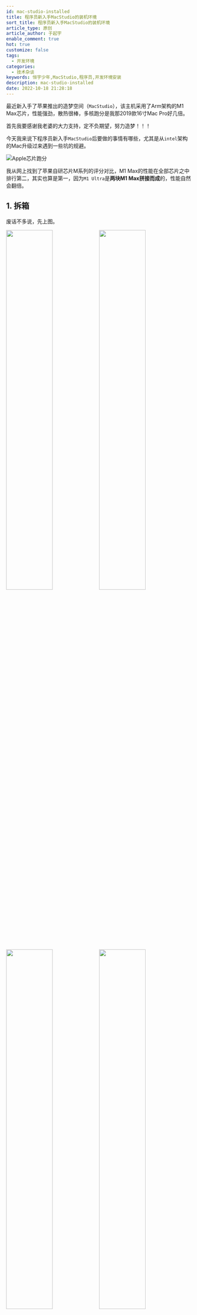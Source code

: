```yaml
---
id: mac-studio-installed
title: 程序员新入手MacStudio的装机环境
sort_title: 程序员新入手MacStudio的装机环境
article_type: 原创
article_author: 于起宇
enable_comment: true
hot: true
customize: false
tags:
  - 开发环境
categories:
  - 技术杂谈
keywords: 恒宇少年,MacStudio,程序员,开发环境安装
description: mac-studio-installed
date: 2022-10-18 21:28:18
---
```


最近新入手了苹果推出的造梦空间（`MacStudio`），该主机采用了Arm架构的M1 Max芯片，性能强劲，散热很棒，多核跑分是我那2019款16寸Mac Pro好几倍。

<!--more-->

首先我要感谢我老婆的大力支持，定不负期望，努力造梦！！！

今天我来说下程序员新入手`MacStudio`后要做的事情有哪些，尤其是从`intel`架构的Mac升级过来遇到一些坑的规避。

![Apple芯片跑分](/images/post/mac-studio-installed-1.png)

我从网上找到了苹果自研芯片M系列的评分对比，M1 Max的性能在全部芯片之中排行第二，其实也算是第一，因为`M1 Ultra`是**两块M1 Max拼接而成**的，性能自然会翻倍。

## 1. 拆箱

废话不多说，先上图。

<img src="/images/post/mac-studio-installed-2.jpg" style="float:left;width:50%"/>

<img src="/images/post/mac-studio-installed-3.jpg" style="float:left;width:50%"/>

<img src="/images/post/mac-studio-installed-6.jpg" style="float:left;width:50%"/>

<img src="/images/post/mac-studio-installed-7.jpg" style="float:left;width:50%"/>

<img src="/images/post/mac-studio-installed-5.jpg" style="float:left;width:50%"/>

<img src="/images/post/mac-studio-installed-4.jpg" style="width:50%"/>

跟其他Mac一样全金属机身，触摸时有一丝丝凉意。

## 2. 激活 & 数据迁移

**第一个坑：**

把显示器、电源线接上后按下电源按钮，一声浑厚的开机声音传入耳朵，当我看到屏幕上的提示让我连接`妙控键盘`及`妙控鼠标`时我傻眼了，难道是强制性绑定消费？我平时不用苹果官方出的键盘鼠标配件，不如机械键盘用起来有感觉。

这时不要慌，拿出尘封已久的有线键盘、有线鼠标连接电脑后就可以进行激活了。

<img src="/images/post/mac-studio-installed-8.jpg" style="width:60%"/>

选择语言后进入数据迁移的阶段，苹果系统提供了`迁移助理`来进行数据同步，可以将旧设备的数据同步到新设备，不过这个数据同步的速度不太快，也可能是我的文件数量比较多。

<img src="/images/post/mac-studio-installed-10.jpg" style="width:60%"/>

**第二个坑：**

满怀期望等了两小时终于同步完了，开机后崩溃了，因为架构变了（`intel -> Apple`），大多数软件不适配，而且最重要的是`Git`也不能用了，`Git`不能用导致无法使用`brew`安装软件，无法使用`brew`就会导致无法更新`Git`，成了一个死循环！！！

> 尝试了各种办法最后还是放弃了，把硬盘数据抹了重新安装了一遍系统，这次没有使用数据迁移，而是作为一个新的电脑激活的。

## 3. 开发环境

电脑激活成功后，下一步就是安装开发环境了，把各种项目所需要的开发环境都配置好。

### 3.1 安装brew & 管理环境

首先先来安装`brew`，该项目在GitHub开源地址：[https://github.com/Homebrew/brew](https://github.com/Homebrew/brew)，官网安装命令如下所示：

```bash
/bin/bash -c "$(curl -fsSL https://raw.githubusercontent.com/Homebrew/install/HEAD/install.sh)"
```

我使用`brew`所管理的软件：

- `Git`：管理项目源码
- `htop`：可以监控软件内存以及CPU使用情况。
- `jsonpp`：自动格式化接口返回json数据，与curl是好搭档
- `nodejs`：可以安装多个版本的`nodejs`然后使用`link`的方式来切换版本

### 3.2 安装sdkman & 管理环境

`sdkman`是Java研发人员的福音，支持多种软件并且每一种还支持多个版本任意切换，尤其是针对JDK版本，官网：[https://sdkman.io/](https://sdkman.io/)，安装命令如下所示：

```bash
curl -s "https://get.sdkman.io" | bash
```

```bash
# 输出全部厂家全部版本可使用的jdk
sdk list java
```

![JDK列表](/images/post/mac-studio-installed-12.png)

使用`sdk use`命令即可轻松切换版本，使用`sdk default`命令还可以修改默认使用的版本，如下所示：

```bash
# 使用Semeru提供的11.0.15版本JDK
sdk use java 11.0.15-sem
# 修改Temurin提供的11.0.16版本为默认JDK
sdk default java 11.0.16-tem
```

- [sdkman所支持的JDK列表](https://sdkman.io/jdks)
- [sdkmain所支持的SDK列表](https://sdkman.io/sdks)

我使用sdkmain所管理的软件：

- `JDK`：jdk8/jdk11/jdk17
- `Maven`

### 3.3 安装oh my zsh

新版本的MacOS使用`zsh`作为默认的shell，`oh my zsh`是开源项目用来管理以及配置`zsh`，GitHub地址：[https://github.com/ohmyzsh/ohmyzsh](https://github.com/ohmyzsh/ohmyzsh)

官方提供了多种安装方式，如下所示：

| 安装方式  | 命令                                                         |
| --------- | ------------------------------------------------------------ |
| **curl**  | `sh -c "$(curl -fsSL https://raw.githubusercontent.com/ohmyzsh/ohmyzsh/master/tools/install.sh)"` |
| **wget**  | `sh -c "$(wget -O- https://raw.githubusercontent.com/ohmyzsh/ohmyzsh/master/tools/install.sh)"` |
| **fetch** | `sh -c "$(fetch -o - https://raw.githubusercontent.com/ohmyzsh/ohmyzsh/master/tools/install.sh)"` |



## 4. 必备软件

### 4.1 开发工具

- `IntelliJ IDEA`：Java项目开发工具
- `DataGrip`：数据库管理工具
- `WebStorm`：前端项目开发工具
- `AppBox`：JetBrains的软件管理工具
- `Redis Desktop Manager`：Redis管理工具
- `Mongo Compass`：MongoDB管理工具
- `Docker Desktop`：Docker桌面客户端
- `Typora`：Markdown编辑器，很轻，很适合，源码与预览一起
- `Sublimt Text`：文本编辑器，比记事本功能强大多了，可以用来手写Java类。
- `Wireshark`：网络抓包工具
- `Postman`：接口调试工具

### 4.2 办公软件

- `Xmind`：思维导图工具，发散思维的好工具
- `MicroSoft TODO`：待办工作计划提醒工具
- `Chrome`：程序员必备的浏览器
- `WPS`：集Word/Excel/PPT于一体的文档工具
- `钉钉`：公司所需
- `腾讯会议`：远程视频会议工具
- `印象笔记`：多端同步的笔记管理软件
- `Teambition`：企业多人协同软件，可计划迭代版本的任务列表
- `阿里云盘`：存储必要文件到云端
- `阿里邮箱`：企业内部工作交流

### 4.3 休闲娱乐

- 微信
- QQ
- QQ音乐
- 腾讯视频
- 喜马拉雅

### 4.4 其他

- `ClashX`：科学上网客户端
- `Logi Options+`：罗技Master3鼠标管理软件

## 5. 多设备数据同步

### 5.1 使用iCloud同步数据

我平时在家里与公司所使用的电脑都是`MacOS`系统所以可以通过`iCloud`来实现文件的同步，将文件上传到云端，多台设备可以实现自动同步，不过如果是太大的文件还是建议放到云盘。

`iCloud`默认提供了5GB的存储容量，对于日常所需并不太够，可以升级成50GB，每月的资费为6元，`iCloud`目前是由国内`云上贵州`运营的，不用考虑文件上传、下载速度的问题。

### 5.2 使用Google云盘同步数据

`Google云盘`也支持多设备数据同步，可配置需要同步的目录，默认提供15G的容量，不过有个前提需要科学上网才可以。
